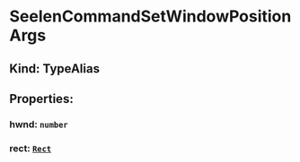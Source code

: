 # **SeelenCommandSetWindowPositionArgs**

## **Kind: TypeAlias**

## **Properties**:

### hwnd: `number`

### rect: [`Rect`](./Rect)
